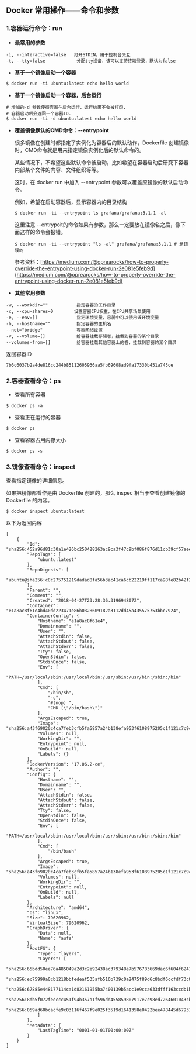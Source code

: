 ## Docker 常用操作——命令和参数

### 1.容器运行命令：run

* **最常用的参数**

```
-i, --interactive=false   打开STDIN，用于控制台交互    
-t, --tty=false            分配tty设备，该可以支持终端登录，默认为false    
```

* **基于一个镜像启动一个容器**

```shell
$ docker run -ti ubuntu:latest echo hello world
```

* **基于一个镜像启动一个容器，后台运行**

```shell
# 增加的-d 参数使得容器在后台运行，运行结果不会被打印.
# 容器启动后会返回一个容器ID.
$ docker run -ti -d ubuntu:latest echo hello world
```

* **覆盖镜像默认的CMD命令：--entrypoint**

  很多镜像在创建时都指定了实例化为容器后的默认动作，Dockerfile 创建镜像时，CMD命令就是用来指定镜像实例化后的默认命令的。

  某些情况下，不希望这些默认命令被启动，比如希望在容器启动后研究下容器内部某个文件的内容、文件组织等等。

  这时，在 docker run 中加入 --entrypoint 参数可以覆盖原镜像的默认启动命令。

  例如，希望在启动容器后，显示容器内的目录结构

  ```shell
  $ docker run -ti --entrypoint ls grafana/grafana:3.1.1 -al
  ```
  
  这里注意 --entrypoit的命令如果有参数，那么一定要放在镜像名之后，像下面这样的命令会报错。
  
  ```shell
  $ docker run -ti --entrypoint "ls -al" grafana/grafana:3.1.1 # 是错误的
  ```
  
  参考资料：[https://medium.com/@oprearocks/how-to-properly-override-the-entrypoint-using-docker-run-2e081e5feb9d](https://medium.com/@oprearocks/how-to-properly-override-the-entrypoint-using-docker-run-2e081e5feb9d)

* **其他常用参数**

```
-w, --workdir=""           指定容器的工作目录  
-c, --cpu-shares=0        设置容器CPU权重，在CPU共享场景使用
-e, --env=[]               指定环境变量，容器中可以使用该环境变量
-h, --hostname=""          指定容器的主机名
--net="bridge"             容器网络设置
-v, --volume=[]            给容器挂载存储卷，挂载到容器的某个目录
--volumes-from=[]          给容器挂载其他容器上的卷，挂载到容器的某个目录
```

  返回容器ID
  
```shell
7b6c6037b2a4de816cc244b85112605936aa5fb69608ad9fa17330b451a743ce
```

### 2.容器查看命令：ps

* 查看所有容器

```shell
$ docker ps -a
```

* 查看正在运行的容器

```shell
$ docker ps
```

* 查看容器占用内存大小

```shell
$ docker ps -s
```

### 3.镜像查看命令：inspect

查看指定镜像的详细信息。

如果把镜像都看作是由 Dockerfile 创建的，那么 inspec 相当于查看创建镜像的 Dockerfile 的内容。

```shell
$ docker inspect ubuntu:latest
```

以下为返回内容
```shell
[
    {
        "Id": "sha256:452a96d81c30a1e426bc250428263ac9ca3f47c9bf086f876d11cb39cf57aeec",
        "RepoTags": [
            "ubuntu:latest"
        ],
        "RepoDigests": [
            "ubuntu@sha256:c8c275751219dadad8fa56b3ac41ca6cb22219ff117ca98fe82b42f24e1ba64e"
        ],
        "Parent": "",
        "Comment": "",
        "Created": "2018-04-27T23:28:36.319694807Z",
        "Container": "e1a8ac8f61e4bd40dd223471e86b0328609182a3112dd45a435575753bbc7924",
        "ContainerConfig": {
            "Hostname": "e1a8ac8f61e4",
            "Domainname": "",
            "User": "",
            "AttachStdin": false,
            "AttachStdout": false,
            "AttachStderr": false,
            "Tty": false,
            "OpenStdin": false,
            "StdinOnce": false,
            "Env": [
                "PATH=/usr/local/sbin:/usr/local/bin:/usr/sbin:/usr/bin:/sbin:/bin"
            ],
            "Cmd": [
                "/bin/sh",
                "-c",
                "#(nop) ",
                "CMD [\"/bin/bash\"]"
            ],
            "ArgsEscaped": true,
            "Image": "sha256:a43f69020c4ca7feb3cfb5fa5857a24b138efa953f6108975205c1f121c7c9cb",
            "Volumes": null,
            "WorkingDir": "",
            "Entrypoint": null,
            "OnBuild": null,
            "Labels": {}
        },
        "DockerVersion": "17.06.2-ce",
        "Author": "",
        "Config": {
            "Hostname": "",
            "Domainname": "",
            "User": "",
            "AttachStdin": false,
            "AttachStdout": false,
            "AttachStderr": false,
            "Tty": false,
            "OpenStdin": false,
            "StdinOnce": false,
            "Env": [
                "PATH=/usr/local/sbin:/usr/local/bin:/usr/sbin:/usr/bin:/sbin:/bin"
            ],
            "Cmd": [
                "/bin/bash"
            ],
            "ArgsEscaped": true,
            "Image": "sha256:a43f69020c4ca7feb3cfb5fa5857a24b138efa953f6108975205c1f121c7c9cb",
            "Volumes": null,
            "WorkingDir": "",
            "Entrypoint": null,
            "OnBuild": null,
            "Labels": null
        },
        "Architecture": "amd64",
        "Os": "linux",
        "Size": 79620962,
        "VirtualSize": 79620962,
        "GraphDriver": {
            "Data": null,
            "Name": "aufs"
        },
        "RootFS": {
            "Type": "layers",
            "Layers": [
                "sha256:65bdd50ee76a485049a2d3c2e92438ac379348e7b576783669dac6f604f6241b",
                "sha256:ec75999a0cb1218bbfedeaf535afb516b739c0a2475f89d6c8bdf6ccfdf73c85",
                "sha256:67885e448177114ca1d82161955ba7400139b5acc1e9cca633dfff163ccdb1b6",
                "sha256:8db5f072feeccc451f94b357a1f596dd455859807917e7c98ed7264601043cbf",
                "sha256:059ad60bcacfe9c03116f467f9e025f3519d1641358e0422bee478445d679313"
            ]
        },
        "Metadata": {
            "LastTagTime": "0001-01-01T00:00:00Z"
        }
    }
]
```









